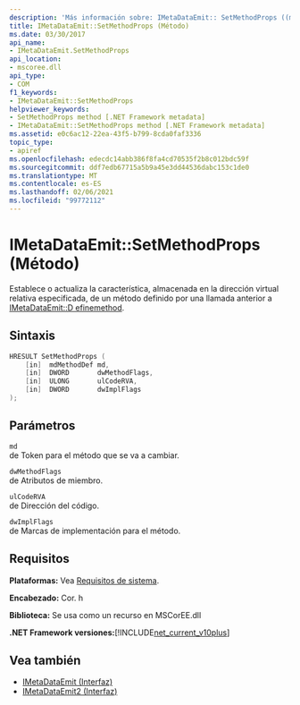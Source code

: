 ```yaml
---
description: 'Más información sobre: IMetaDataEmit:: SetMethodProps ((método)'
title: IMetaDataEmit::SetMethodProps (Método)
ms.date: 03/30/2017
api_name:
- IMetaDataEmit.SetMethodProps
api_location:
- mscoree.dll
api_type:
- COM
f1_keywords:
- IMetaDataEmit::SetMethodProps
helpviewer_keywords:
- SetMethodProps method [.NET Framework metadata]
- IMetaDataEmit::SetMethodProps method [.NET Framework metadata]
ms.assetid: e0c6ac12-22ea-43f5-b799-8cda0faf3336
topic_type:
- apiref
ms.openlocfilehash: edecdc14abb386f8fa4cd70535f2b8c012bdc59f
ms.sourcegitcommit: ddf7edb67715a5b9a45e3dd44536dabc153c1de0
ms.translationtype: MT
ms.contentlocale: es-ES
ms.lasthandoff: 02/06/2021
ms.locfileid: "99772112"
---
```

# <a name="imetadataemitsetmethodprops-method"></a>IMetaDataEmit::SetMethodProps (Método)

Establece o actualiza la característica, almacenada en la dirección virtual relativa especificada, de un método definido por una llamada anterior a [IMetaDataEmit::D efinemethod](imetadataemit-definemethod-method.md).  
  
## <a name="syntax"></a>Sintaxis  
  
```cpp  
HRESULT SetMethodProps (
    [in]  mdMethodDef md,
    [in]  DWORD       dwMethodFlags,  
    [in]  ULONG       ulCodeRVA,
    [in]  DWORD       dwImplFlags
);  
```  
  
## <a name="parameters"></a>Parámetros  

 `md`  
 de Token para el método que se va a cambiar.  
  
 `dwMethodFlags`  
 de Atributos de miembro.  
  
 `ulCodeRVA`  
 de Dirección del código.  
  
 `dwImplFlags`  
 de Marcas de implementación para el método.  
  
## <a name="requirements"></a>Requisitos  

 **Plataformas:** Vea [Requisitos de sistema](../../get-started/system-requirements.md).  
  
 **Encabezado:** Cor. h  
  
 **Biblioteca:** Se usa como un recurso en MSCorEE.dll  
  
 **.NET Framework versiones:**[!INCLUDE[net_current_v10plus](../../../../includes/net-current-v10plus-md.md)]  
  
## <a name="see-also"></a>Vea también

- [IMetaDataEmit (Interfaz)](imetadataemit-interface.md)
- [IMetaDataEmit2 (Interfaz)](imetadataemit2-interface.md)
